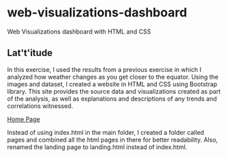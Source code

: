 # web-visualizations-dashboard
Web Visualizations dashboard with HTML and CSS

## Lat't'itude

In this exercise, I used the results from a previous exercise in which I analyzed how weather changes as you get closer to the equator. Using the images and dataset, I created a website in HTML and CSS using Bootstrap library. This site provides the source data and visualizations created as part of the analysis, as well as explanations and descriptions of any trends and correlations witnessed.

[Home Page](https://poojabansal87.github.io/web-visualizations-dashboard/pages/landing.html)

Instead of using index.html in the main folder, I created a folder called pages and combined all the html pages in there for better readability. Also, renamed the landing page to landing.html instead of index.html.



